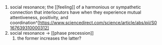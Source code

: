 1. social resonance; the [[feeling]] of a harmonious or sympathetic connection that interlocutors have when they experience mutual attentiveness, positivity, and coordination^[https://www.sciencedirect.com/science/article/abs/pii/S0167639310000312]
2. social resonance → [[phase precession]]
	1. the former increases the latter?